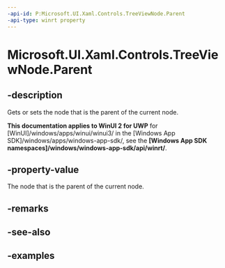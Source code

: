 ```yaml
---
-api-id: P:Microsoft.UI.Xaml.Controls.TreeViewNode.Parent
-api-type: winrt property
---
```

<!-- Property syntax.
public TreeViewNode Parent { get; }
-->

# Microsoft.UI.Xaml.Controls.TreeViewNode.Parent


## -description

Gets or sets the node that is the parent of the current node.


**This documentation applies to WinUI 2 for UWP** for [WinUI]/windows/apps/winui/winui3/ in the [Windows App SDK]/windows/apps/windows-app-sdk/, see the **[Windows App SDK namespaces]/windows/windows-app-sdk/api/winrt/**.

## -property-value

The node that is the parent of the current node.


## -remarks


## -see-also


## -examples


